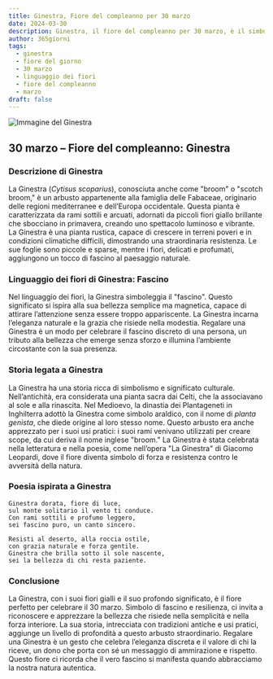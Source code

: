 ```yaml
---
title: Ginestra, Fiore del compleanno per 30 marzo
date: 2024-03-30
description: Ginestra, il fiore del compleanno per 30 marzo, è il simbolo di Fascino. Scopri il suo significato unico, le storie affascinanti e la poesia che celebra la sua bellezza.
author: 365giorni
tags:
  - ginestra
  - fiore del giorno
  - 30 marzo
  - linguaggio dei fiori
  - fiore del compleanno
  - marzo
draft: false
---
```


![Immagine del Ginestra](https://cdn.pixabay.com/photo/2016/09/29/21/37/broom-1703873_960_720.jpg)

## 30 marzo – Fiore del compleanno: Ginestra

### Descrizione di Ginestra

La Ginestra (_Cytisus scoparius_), conosciuta anche come "broom" o "scotch broom," è un arbusto appartenente alla famiglia delle Fabaceae, originario delle regioni mediterranee e dell’Europa occidentale. Questa pianta è caratterizzata da rami sottili e arcuati, adornati da piccoli fiori giallo brillante che sbocciano in primavera, creando uno spettacolo luminoso e vibrante. La Ginestra è una pianta rustica, capace di crescere in terreni poveri e in condizioni climatiche difficili, dimostrando una straordinaria resistenza. Le sue foglie sono piccole e sparse, mentre i fiori, delicati e profumati, aggiungono un tocco di fascino al paesaggio naturale.

### Linguaggio dei fiori di Ginestra: Fascino

Nel linguaggio dei fiori, la Ginestra simboleggia il "fascino". Questo significato si ispira alla sua bellezza semplice ma magnetica, capace di attirare l’attenzione senza essere troppo appariscente. La Ginestra incarna l’eleganza naturale e la grazia che risiede nella modestia. Regalare una Ginestra è un modo per celebrare il fascino discreto di una persona, un tributo alla bellezza che emerge senza sforzo e illumina l’ambiente circostante con la sua presenza.

### Storia legata a Ginestra

La Ginestra ha una storia ricca di simbolismo e significato culturale. Nell’antichità, era considerata una pianta sacra dai Celti, che la associavano al sole e alla rinascita. Nel Medioevo, la dinastia dei Plantageneti in Inghilterra adottò la Ginestra come simbolo araldico, con il nome di _planta genista_, che diede origine al loro stesso nome. Questo arbusto era anche apprezzato per i suoi usi pratici: i suoi rami venivano utilizzati per creare scope, da cui deriva il nome inglese "broom." La Ginestra è stata celebrata nella letteratura e nella poesia, come nell’opera "La Ginestra" di Giacomo Leopardi, dove il fiore diventa simbolo di forza e resistenza contro le avversità della natura.

### Poesia ispirata a Ginestra

```
Ginestra dorata, fiore di luce,  
sul monte solitario il vento ti conduce.  
Con rami sottili e profumo leggero,  
sei fascino puro, un canto sincero.  

Resisti al deserto, alla roccia ostile,  
con grazia naturale e forza gentile.  
Ginestra che brilla sotto il sole nascente,  
sei la bellezza di chi resta paziente.  
```

### Conclusione

La Ginestra, con i suoi fiori gialli e il suo profondo significato, è il fiore perfetto per celebrare il 30 marzo. Simbolo di fascino e resilienza, ci invita a riconoscere e apprezzare la bellezza che risiede nella semplicità e nella forza interiore. La sua storia, intrecciata con tradizioni antiche e usi pratici, aggiunge un livello di profondità a questo arbusto straordinario. Regalare una Ginestra è un gesto che celebra l’eleganza discreta e il valore di chi la riceve, un dono che porta con sé un messaggio di ammirazione e rispetto. Questo fiore ci ricorda che il vero fascino si manifesta quando abbracciamo la nostra natura autentica.